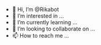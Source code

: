 - 👋 Hi, I’m @Rikabot
- 👀 I’m interested in ...
- 🌱 I’m currently learning ...
- 💞️ I’m looking to collaborate on ...
- 📫 How to reach me ...

<!---
Rikabot/Rikabot is a ✨ special ✨ repository because its `README.md` (this file) appears on your GitHub profile.
You can click the Preview link to take a look at your changes.
--->

